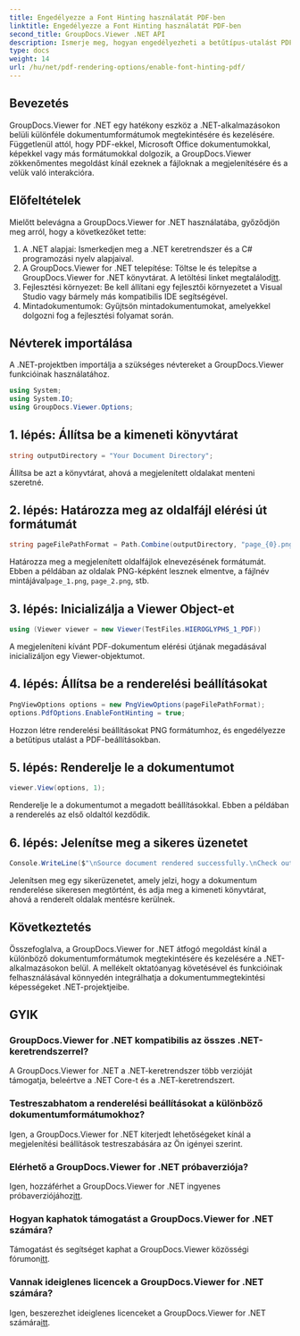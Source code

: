 ```yaml
---
title: Engedélyezze a Font Hinting használatát PDF-ben
linktitle: Engedélyezze a Font Hinting használatát PDF-ben
second_title: GroupDocs.Viewer .NET API
description: Ismerje meg, hogyan engedélyezheti a betűtípus-utalást PDF-dokumentumokban a GroupDocs.Viewer for .NET segítségével. Kövesse lépésről lépésre bemutató oktatóanyagunkat a zökkenőmentes integráció érdekében.
type: docs
weight: 14
url: /hu/net/pdf-rendering-options/enable-font-hinting-pdf/
---
```

## Bevezetés
GroupDocs.Viewer for .NET egy hatékony eszköz a .NET-alkalmazásokon belüli különféle dokumentumformátumok megtekintésére és kezelésére. Függetlenül attól, hogy PDF-ekkel, Microsoft Office dokumentumokkal, képekkel vagy más formátumokkal dolgozik, a GroupDocs.Viewer zökkenőmentes megoldást kínál ezeknek a fájloknak a megjelenítésére és a velük való interakcióra.
## Előfeltételek
Mielőtt belevágna a GroupDocs.Viewer for .NET használatába, győződjön meg arról, hogy a következőket tette:
1. A .NET alapjai: Ismerkedjen meg a .NET keretrendszer és a C# programozási nyelv alapjaival.
2.  A GroupDocs.Viewer for .NET telepítése: Töltse le és telepítse a GroupDocs.Viewer for .NET könyvtárat. A letöltési linket megtalálod[itt](https://releases.groupdocs.com/viewer/net/).
3. Fejlesztési környezet: Be kell állítani egy fejlesztői környezetet a Visual Studio vagy bármely más kompatibilis IDE segítségével.
4. Mintadokumentumok: Gyűjtsön mintadokumentumokat, amelyekkel dolgozni fog a fejlesztési folyamat során.

## Névterek importálása
A .NET-projektben importálja a szükséges névtereket a GroupDocs.Viewer funkcióinak használatához.

```csharp
using System;
using System.IO;
using GroupDocs.Viewer.Options;
```
## 1. lépés: Állítsa be a kimeneti könyvtárat
```csharp
string outputDirectory = "Your Document Directory";
```
Állítsa be azt a könyvtárat, ahová a megjelenített oldalakat menteni szeretné.
## 2. lépés: Határozza meg az oldalfájl elérési út formátumát
```csharp
string pageFilePathFormat = Path.Combine(outputDirectory, "page_{0}.png");
```
 Határozza meg a megjelenített oldalfájlok elnevezésének formátumát. Ebben a példában az oldalak PNG-képként lesznek elmentve, a fájlnév mintájával`page_1.png`, `page_2.png`, stb.
## 3. lépés: Inicializálja a Viewer Object-et
```csharp
using (Viewer viewer = new Viewer(TestFiles.HIEROGLYPHS_1_PDF))
```
A megjeleníteni kívánt PDF-dokumentum elérési útjának megadásával inicializáljon egy Viewer-objektumot.
## 4. lépés: Állítsa be a renderelési beállításokat
```csharp
PngViewOptions options = new PngViewOptions(pageFilePathFormat);
options.PdfOptions.EnableFontHinting = true;
```
Hozzon létre renderelési beállításokat PNG formátumhoz, és engedélyezze a betűtípus utalást a PDF-beállításokban.
## 5. lépés: Renderelje le a dokumentumot
```csharp
viewer.View(options, 1);
```
Renderelje le a dokumentumot a megadott beállításokkal. Ebben a példában a renderelés az első oldaltól kezdődik.
## 6. lépés: Jelenítse meg a sikeres üzenetet
```csharp
Console.WriteLine($"\nSource document rendered successfully.\nCheck output in {outputDirectory}.");
```
Jelenítsen meg egy sikerüzenetet, amely jelzi, hogy a dokumentum renderelése sikeresen megtörtént, és adja meg a kimeneti könyvtárat, ahová a renderelt oldalak mentésre kerülnek.

## Következtetés
Összefoglalva, a GroupDocs.Viewer for .NET átfogó megoldást kínál a különböző dokumentumformátumok megtekintésére és kezelésére a .NET-alkalmazásokon belül. A mellékelt oktatóanyag követésével és funkcióinak felhasználásával könnyedén integrálhatja a dokumentummegtekintési képességeket .NET-projektjeibe.
## GYIK
### GroupDocs.Viewer for .NET kompatibilis az összes .NET-keretrendszerrel?
A GroupDocs.Viewer for .NET a .NET-keretrendszer több verzióját támogatja, beleértve a .NET Core-t és a .NET-keretrendszert.
### Testreszabhatom a renderelési beállításokat a különböző dokumentumformátumokhoz?
Igen, a GroupDocs.Viewer for .NET kiterjedt lehetőségeket kínál a megjelenítési beállítások testreszabására az Ön igényei szerint.
### Elérhető a GroupDocs.Viewer for .NET próbaverziója?
 Igen, hozzáférhet a GroupDocs.Viewer for .NET ingyenes próbaverziójához[itt](https://releases.groupdocs.com/).
### Hogyan kaphatok támogatást a GroupDocs.Viewer for .NET számára?
 Támogatást és segítséget kaphat a GroupDocs.Viewer közösségi fórumon[itt](https://forum.groupdocs.com/c/viewer/9).
### Vannak ideiglenes licencek a GroupDocs.Viewer for .NET számára?
 Igen, beszerezhet ideiglenes licenceket a GroupDocs.Viewer for .NET számára[itt](https://purchase.groupdocs.com/temporary-license/).